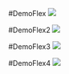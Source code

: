 #DemoFlex
<img src="https://i.imgur.com/CKl3Kix.png">

#DemoFlex2
<img src="https://i.imgur.com/XdFC25u.png">
                                     
#DemoFlex3
<img src="https://i.imgur.com/y6ctl8Fg.png">

#DemoFlex4
<img src="https://i.imgur.com/uAyDb6P.png">
